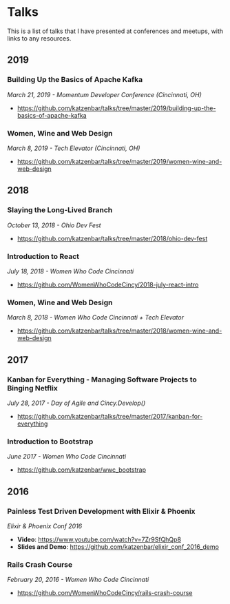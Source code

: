 # Talks

This is a list of talks that I have presented at conferences and meetups, with links to any resources.

## 2019

### Building Up the Basics of Apache Kafka

_March 21, 2019 - Momentum Developer Conference (Cincinnati, OH)_

-   https://github.com/katzenbar/talks/tree/master/2019/building-up-the-basics-of-apache-kafka

### Women, Wine and Web Design

_March 8, 2019 - Tech Elevator (Cincinnati, OH)_

-   https://github.com/katzenbar/talks/tree/master/2019/women-wine-and-web-design

## 2018

### Slaying the Long-Lived Branch

_October 13, 2018 - Ohio Dev Fest_

-   https://github.com/katzenbar/talks/tree/master/2018/ohio-dev-fest

### Introduction to React

_July 18, 2018 - Women Who Code Cincinnati_

-   https://github.com/WomenWhoCodeCincy/2018-july-react-intro

### Women, Wine and Web Design

_March 8, 2018 - Women Who Code Cincinnati + Tech Elevator_

-   https://github.com/katzenbar/talks/tree/master/2018/women-wine-and-web-design

## 2017

### Kanban for Everything - Managing Software Projects to Binging Netflix

_July 28, 2017 - Day of Agile and Cincy.Develop()_

-   https://github.com/katzenbar/talks/tree/master/2017/kanban-for-everything

### Introduction to Bootstrap

_June 2017 - Women Who Code Cincinnati_

-   https://github.com/katzenbar/wwc_bootstrap

## 2016

### Painless Test Driven Development with Elixir & Phoenix

_Elixir & Phoenix Conf 2016_

-   **Video**: https://www.youtube.com/watch?v=7Zr9SfQhQp8
-   **Slides and Demo**: https://github.com/katzenbar/elixir_conf_2016_demo

### Rails Crash Course

_February 20, 2016 - Women Who Code Cincinnati_

-   https://github.com/WomenWhoCodeCincy/rails-crash-course
